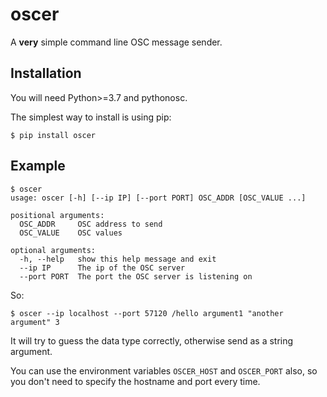 # oscer

A **very** simple command line OSC message sender.

## Installation

You will need Python>=3.7 and pythonosc.

The simplest way to install is using pip:

`$ pip install oscer`

## Example

```
$ oscer
usage: oscer [-h] [--ip IP] [--port PORT] OSC_ADDR [OSC_VALUE ...]

positional arguments:
  OSC_ADDR     OSC address to send
  OSC_VALUE    OSC values

optional arguments:
  -h, --help   show this help message and exit
  --ip IP      The ip of the OSC server
  --port PORT  The port the OSC server is listening on
```

So:

`$ oscer --ip localhost --port 57120 /hello argument1 "another argument" 3`

It will try to guess the data type correctly, otherwise send as a string argument.

You can use the environment variables `OSCER_HOST` and `OSCER_PORT` also, so you don't need to specify the hostname and port every time.
